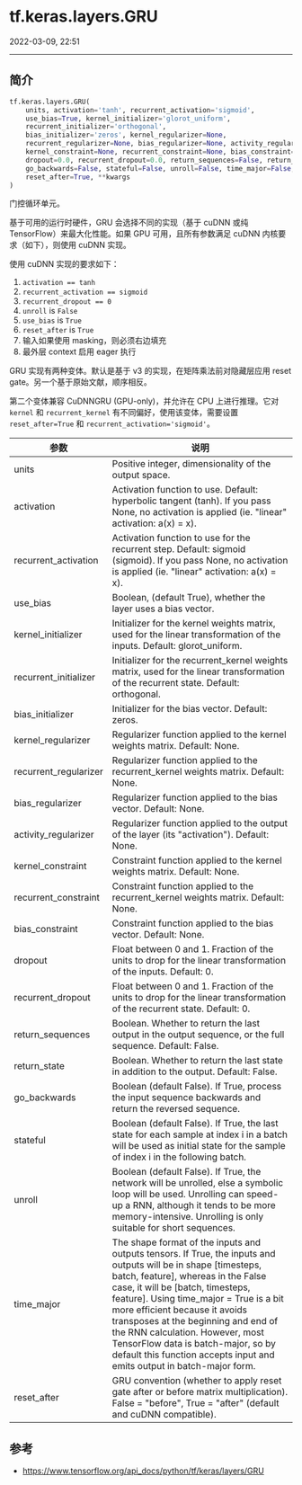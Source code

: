 # tf.keras.layers.GRU

2022-03-09, 22:51
***

## 简介

```python
tf.keras.layers.GRU(
    units, activation='tanh', recurrent_activation='sigmoid',
    use_bias=True, kernel_initializer='glorot_uniform',
    recurrent_initializer='orthogonal',
    bias_initializer='zeros', kernel_regularizer=None,
    recurrent_regularizer=None, bias_regularizer=None, activity_regularizer=None,
    kernel_constraint=None, recurrent_constraint=None, bias_constraint=None,
    dropout=0.0, recurrent_dropout=0.0, return_sequences=False, return_state=False,
    go_backwards=False, stateful=False, unroll=False, time_major=False,
    reset_after=True, **kwargs
)
```

门控循环单元。

基于可用的运行时硬件，GRU 会选择不同的实现（基于 cuDNN 或纯 TensorFlow）来最大化性能。如果 GPU 可用，且所有参数满足 cuDNN 内核要求（如下），则使用 cuDNN 实现。

使用 cuDNN 实现的要求如下：

1. `activation == tanh`
2. `recurrent_activation == sigmoid`
3. `recurrent_dropout == 0`
4. `unroll` is `False`
5. `use_bias` is `True`
6. `reset_after` is `True`
7. 输入如果使用 masking，则必须右边填充
8. 最外层 context 启用 eager 执行

GRU 实现有两种变体。默认是基于 v3 的实现，在矩阵乘法前对隐藏层应用 reset gate。另一个基于原始文献，顺序相反。

第二个变体兼容 CuDNNGRU (GPU-only)，并允许在 CPU 上进行推理。它对 `kernel` 和 `recurrent_kernel` 有不同偏好，使用该变体，需要设置 `reset_after=True` 和 `recurrent_activation='sigmoid'`。

|参数|说明|
|---|---|
|units|Positive integer, dimensionality of the output space.
|activation|Activation function to use. Default: hyperbolic tangent (tanh). If you pass None, no activation is applied (ie. "linear" activation: a(x) = x).
|recurrent_activation|Activation function to use for the recurrent step. Default: sigmoid (sigmoid). If you pass None, no activation is applied (ie. "linear" activation: a(x) = x).
|use_bias|Boolean, (default True), whether the layer uses a bias vector.|
|kernel_initializer|Initializer for the kernel weights matrix, used for the linear transformation of the inputs. Default: glorot_uniform.|
|recurrent_initializer|Initializer for the recurrent_kernel weights matrix, used for the linear transformation of the recurrent state. Default: orthogonal.|
|bias_initializer|Initializer for the bias vector. Default: zeros.|
|kernel_regularizer|Regularizer function applied to the kernel weights matrix. Default: None.|
|recurrent_regularizer|Regularizer function applied to the recurrent_kernel weights matrix. Default: None.|
|bias_regularizer|Regularizer function applied to the bias vector. Default: None.|
|activity_regularizer|Regularizer function applied to the output of the layer (its "activation"). Default: None.|
|kernel_constraint|Constraint function applied to the kernel weights matrix. Default: None.|
|recurrent_constraint|Constraint function applied to the recurrent_kernel weights matrix. Default: None.|
|bias_constraint|Constraint function applied to the bias vector. Default: None.|
|dropout|Float between 0 and 1. Fraction of the units to drop for the linear transformation of the inputs. Default: 0.|
|recurrent_dropout|Float between 0 and 1. Fraction of the units to drop for the linear transformation of the recurrent state. Default: 0.|
|return_sequences|Boolean. Whether to return the last output in the output sequence, or the full sequence. Default: False.|
|return_state|Boolean. Whether to return the last state in addition to the output. Default: False.|
|go_backwards|Boolean (default False). If True, process the input sequence backwards and return the reversed sequence.|
|stateful|Boolean (default False). If True, the last state for each sample at index i in a batch will be used as initial state for the sample of index i in the following batch.|
|unroll|Boolean (default False). If True, the network will be unrolled, else a symbolic loop will be used. Unrolling can speed-up a RNN, although it tends to be more memory-intensive. Unrolling is only suitable for short sequences.
|time_major|The shape format of the inputs and outputs tensors. If True, the inputs and outputs will be in shape [timesteps, batch, feature], whereas in the False case, it will be [batch, timesteps, feature]. Using time_major = True is a bit more efficient because it avoids transposes at the beginning and end of the RNN calculation. However, most TensorFlow data is batch-major, so by default this function accepts input and emits output in batch-major form.
|reset_after|GRU convention (whether to apply reset gate after or before matrix multiplication). False = "before", True = "after" (default and cuDNN compatible).

## 参考

- https://www.tensorflow.org/api_docs/python/tf/keras/layers/GRU
